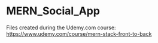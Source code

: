 # MERN_Social_App

Files created during the Udemy.com course: <https://www.udemy.com/course/mern-stack-front-to-back>
